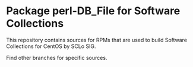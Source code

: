 # Package perl-DB_File for Software Collections

This repository contains sources for RPMs that are used
to build Software Collections for CentOS by SCLo SIG.

Find other branches for specific sources.
